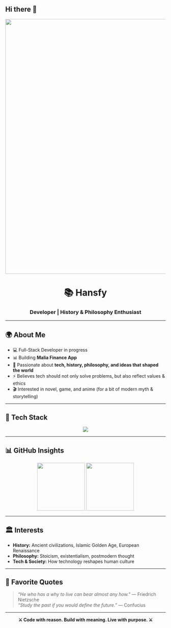 ## Hi there 👋

<!--
**Hansfy/Hansfy** is a ✨ _special_ ✨ repository because its `README.md` (this file) appears on your GitHub profile.

<!-- Banner -->
<p align="center">
  <img src="https://i.ibb.co/3FNp2qs/history-banner.jpg" width="800"/>
</p>

<h1 align="center">📚 Hansfy</h1>
<h3 align="center">Developer | History & Philosophy Enthusiast</h3>

---

## 🌍 About Me  
- 💻 Full-Stack Developer in progress  
- 📊 Building **Malia Finance App**  
- 📖 Passionate about **tech, history, philosophy, and ideas that shaped the world**  
- ⚡ Believes tech should not only solve problems, but also reflect values & ethics  
- 🎬 Interested in novel, game, and anime (for a bit of modern myth & storytelling)  

---

## 🔧 Tech Stack  
<p align="center">
  <img src="https://skillicons.dev/icons?i=js,ts,react,nextjs,nodejs,python,postgresql,mongodb,tailwind,docker,linux,git&theme=dark" />
</p>

---

## 📊 GitHub Insights  
<p align="center">
  <img src="https://github-readme-stats.vercel.app/api?username=zulfikar&show_icons=true&theme=gruvbox" height="150" />
  <img src="https://github-readme-stats.vercel.app/api/top-langs/?username=zulfikar&layout=compact&theme=gruvbox" height="150" />
</p>

---

## 🏛️ Interests  
- **History:** Ancient civilizations, Islamic Golden Age, European Renaissance  
- **Philosophy:** Stoicism, existentialism, postmodern thought  
- **Tech & Society:** How technology reshapes human culture  

---

## 🧭 Favorite Quotes  
> *“He who has a why to live can bear almost any how.”* — Friedrich Nietzsche  
> *“Study the past if you would define the future.”* — Confucius  

---

<p align="center">
  <b>⚔️ Code with reason. Build with meaning. Live with purpose. ⚔️</b>
</p>

